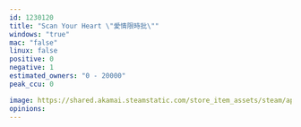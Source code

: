 ```yaml
---
id: 1230120
title: "Scan Your Heart \"愛情限時批\""
windows: "true"
mac: "false"
linux: false
positive: 0
negative: 1
estimated_owners: "0 - 20000"
peak_ccu: 0

image: https://shared.akamai.steamstatic.com/store_item_assets/steam/apps/1230120/header.jpg?t=1596771536
opinions:
---
```

